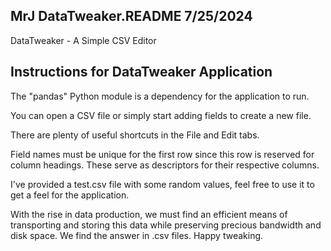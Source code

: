 MrJ
DataTweaker.README
7/25/2024
---------

DataTweaker - A Simple CSV Editor

Instructions for DataTweaker Application
------------------------------------------------------
The "pandas" Python module is a dependency for the application to run.

You can open a CSV file or simply start adding fields to create a new file.

There are plenty of useful shortcuts in the File and Edit tabs.

Field names must be unique for the first row since this row is reserved for column headings. These serve as descriptors for their respective columns.

I've provided a test.csv file with some random values, feel free to use it to get a feel for the application.

With the rise in data production, we must find an efficient means of transporting and storing this data while preserving precious bandwidth and disk space. We find the answer in .csv files. Happy tweaking.
